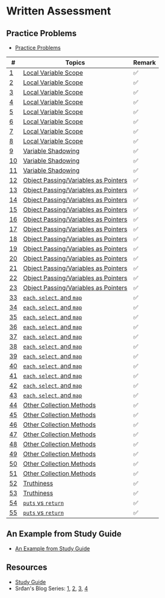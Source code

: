 # Written Assessment

## Practice Problems

- [Practice Problems](https://docs.google.com/document/d/16XteFXEm3lFbcavrXDZs45rNEc1iBxSYC8e4pLhT0Rw/edit#)

| # | Topics | Remark |
| --- | --- | --- |
| [1](https://github.com/tsangsiu/RB109/blob/main/Part_1/Practice_Problems/practice_problems.md#1) | [Local Variable Scope](https://github.com/tsangsiu/RB109/blob/main/Part_1/Practice_Problems/practice_problems.md#local-variable-scope) | :white_check_mark:
| [2](https://github.com/tsangsiu/RB109/blob/main/Part_1/Practice_Problems/practice_problems.md#2) | [Local Variable Scope](https://github.com/tsangsiu/RB109/blob/main/Part_1/Practice_Problems/practice_problems.md#local-variable-scope) | :white_check_mark:
| [3](https://github.com/tsangsiu/RB109/blob/main/Part_1/Practice_Problems/practice_problems.md#3) | [Local Variable Scope](https://github.com/tsangsiu/RB109/blob/main/Part_1/Practice_Problems/practice_problems.md#local-variable-scope) | :white_check_mark:
| [4](https://github.com/tsangsiu/RB109/blob/main/Part_1/Practice_Problems/practice_problems.md#4) | [Local Variable Scope](https://github.com/tsangsiu/RB109/blob/main/Part_1/Practice_Problems/practice_problems.md#local-variable-scope) | :white_check_mark:
| [5](https://github.com/tsangsiu/RB109/blob/main/Part_1/Practice_Problems/practice_problems.md#5) | [Local Variable Scope](https://github.com/tsangsiu/RB109/blob/main/Part_1/Practice_Problems/practice_problems.md#local-variable-scope) | :white_check_mark:
| [6](https://github.com/tsangsiu/RB109/blob/main/Part_1/Practice_Problems/practice_problems.md#6) | [Local Variable Scope](https://github.com/tsangsiu/RB109/blob/main/Part_1/Practice_Problems/practice_problems.md#local-variable-scope) | :white_check_mark:
| [7](https://github.com/tsangsiu/RB109/blob/main/Part_1/Practice_Problems/practice_problems.md#7) | [Local Variable Scope](https://github.com/tsangsiu/RB109/blob/main/Part_1/Practice_Problems/practice_problems.md#local-variable-scope) | :white_check_mark:
| [8](https://github.com/tsangsiu/RB109/blob/main/Part_1/Practice_Problems/practice_problems.md#8) | [Local Variable Scope](https://github.com/tsangsiu/RB109/blob/main/Part_1/Practice_Problems/practice_problems.md#local-variable-scope) | :white_check_mark:
| [9](https://github.com/tsangsiu/RB109/blob/main/Part_1/Practice_Problems/practice_problems.md#9) | [Variable Shadowing](https://github.com/tsangsiu/RB109/blob/main/Part_1/Practice_Problems/practice_problems.md#variable-shadowing) | :white_check_mark:
| [10](https://github.com/tsangsiu/RB109/blob/main/Part_1/Practice_Problems/practice_problems.md#10) | [Variable Shadowing](https://github.com/tsangsiu/RB109/blob/main/Part_1/Practice_Problems/practice_problems.md#variable-shadowing) | :white_check_mark:
| [11](https://github.com/tsangsiu/RB109/blob/main/Part_1/Practice_Problems/practice_problems.md#11) | [Variable Shadowing](https://github.com/tsangsiu/RB109/blob/main/Part_1/Practice_Problems/practice_problems.md#variable-shadowing) | :white_check_mark:
| [12](https://github.com/tsangsiu/RB109/blob/main/Part_1/Practice_Problems/practice_problems.md#12) | [Object Passing/Variables as Pointers](https://github.com/tsangsiu/RB109/blob/main/Part_1/Practice_Problems/practice_problems.md#object-passingvariables-as-pointers) | :white_check_mark:
| [13](https://github.com/tsangsiu/RB109/blob/main/Part_1/Practice_Problems/practice_problems.md#13) | [Object Passing/Variables as Pointers](https://github.com/tsangsiu/RB109/blob/main/Part_1/Practice_Problems/practice_problems.md#object-passingvariables-as-pointers) | :white_check_mark:
| [14](https://github.com/tsangsiu/RB109/blob/main/Part_1/Practice_Problems/practice_problems.md#14) | [Object Passing/Variables as Pointers](https://github.com/tsangsiu/RB109/blob/main/Part_1/Practice_Problems/practice_problems.md#object-passingvariables-as-pointers) | :white_check_mark:
| [15](https://github.com/tsangsiu/RB109/blob/main/Part_1/Practice_Problems/practice_problems.md#15) | [Object Passing/Variables as Pointers](https://github.com/tsangsiu/RB109/blob/main/Part_1/Practice_Problems/practice_problems.md#object-passingvariables-as-pointers) | :white_check_mark:
| [16](https://github.com/tsangsiu/RB109/blob/main/Part_1/Practice_Problems/practice_problems.md#16) | [Object Passing/Variables as Pointers](https://github.com/tsangsiu/RB109/blob/main/Part_1/Practice_Problems/practice_problems.md#object-passingvariables-as-pointers) | :white_check_mark:
| [17](https://github.com/tsangsiu/RB109/blob/main/Part_1/Practice_Problems/practice_problems.md#17) | [Object Passing/Variables as Pointers](https://github.com/tsangsiu/RB109/blob/main/Part_1/Practice_Problems/practice_problems.md#object-passingvariables-as-pointers) | :white_check_mark:
| [18](https://github.com/tsangsiu/RB109/blob/main/Part_1/Practice_Problems/practice_problems.md#18) | [Object Passing/Variables as Pointers](https://github.com/tsangsiu/RB109/blob/main/Part_1/Practice_Problems/practice_problems.md#object-passingvariables-as-pointers) | :white_check_mark:
| [19](https://github.com/tsangsiu/RB109/blob/main/Part_1/Practice_Problems/practice_problems.md#19) | [Object Passing/Variables as Pointers](https://github.com/tsangsiu/RB109/blob/main/Part_1/Practice_Problems/practice_problems.md#object-passingvariables-as-pointers) | :white_check_mark:
| [20](https://github.com/tsangsiu/RB109/blob/main/Part_1/Practice_Problems/practice_problems.md#20) | [Object Passing/Variables as Pointers](https://github.com/tsangsiu/RB109/blob/main/Part_1/Practice_Problems/practice_problems.md#object-passingvariables-as-pointers) | :white_check_mark:
| [21](https://github.com/tsangsiu/RB109/blob/main/Part_1/Practice_Problems/practice_problems.md#21) | [Object Passing/Variables as Pointers](https://github.com/tsangsiu/RB109/blob/main/Part_1/Practice_Problems/practice_problems.md#object-passingvariables-as-pointers) | :white_check_mark:
| [22](https://github.com/tsangsiu/RB109/blob/main/Part_1/Practice_Problems/practice_problems.md#22) | [Object Passing/Variables as Pointers](https://github.com/tsangsiu/RB109/blob/main/Part_1/Practice_Problems/practice_problems.md#object-passingvariables-as-pointers) | :white_check_mark:
| [23](https://github.com/tsangsiu/RB109/blob/main/Part_1/Practice_Problems/practice_problems.md#23) | [Object Passing/Variables as Pointers](https://github.com/tsangsiu/RB109/blob/main/Part_1/Practice_Problems/practice_problems.md#object-passingvariables-as-pointers) | :white_check_mark:
| [33](https://github.com/tsangsiu/RB109/blob/main/Part_1/Practice_Problems/practice_problems.md#33) | [`each`, `select`, and `map`](https://github.com/tsangsiu/RB109/blob/main/Part_1/Practice_Problems/practice_problems.md#each-select-and-map) | :white_check_mark:
| [34](https://github.com/tsangsiu/RB109/blob/main/Part_1/Practice_Problems/practice_problems.md#34) | [`each`, `select`, and `map`](https://github.com/tsangsiu/RB109/blob/main/Part_1/Practice_Problems/practice_problems.md#each-select-and-map) | :white_check_mark:
| [35](https://github.com/tsangsiu/RB109/blob/main/Part_1/Practice_Problems/practice_problems.md#35) | [`each`, `select`, and `map`](https://github.com/tsangsiu/RB109/blob/main/Part_1/Practice_Problems/practice_problems.md#each-select-and-map) | :white_check_mark:
| [36](https://github.com/tsangsiu/RB109/blob/main/Part_1/Practice_Problems/practice_problems.md#36) | [`each`, `select`, and `map`](https://github.com/tsangsiu/RB109/blob/main/Part_1/Practice_Problems/practice_problems.md#each-select-and-map) | :white_check_mark:
| [37](https://github.com/tsangsiu/RB109/blob/main/Part_1/Practice_Problems/practice_problems.md#37) | [`each`, `select`, and `map`](https://github.com/tsangsiu/RB109/blob/main/Part_1/Practice_Problems/practice_problems.md#each-select-and-map) | :white_check_mark:
| [38](https://github.com/tsangsiu/RB109/blob/main/Part_1/Practice_Problems/practice_problems.md#38) | [`each`, `select`, and `map`](https://github.com/tsangsiu/RB109/blob/main/Part_1/Practice_Problems/practice_problems.md#each-select-and-map) | :white_check_mark:
| [39](https://github.com/tsangsiu/RB109/blob/main/Part_1/Practice_Problems/practice_problems.md#39) | [`each`, `select`, and `map`](https://github.com/tsangsiu/RB109/blob/main/Part_1/Practice_Problems/practice_problems.md#each-select-and-map) | :white_check_mark:
| [40](https://github.com/tsangsiu/RB109/blob/main/Part_1/Practice_Problems/practice_problems.md#40) | [`each`, `select`, and `map`](https://github.com/tsangsiu/RB109/blob/main/Part_1/Practice_Problems/practice_problems.md#each-select-and-map) | :white_check_mark:
| [41](https://github.com/tsangsiu/RB109/blob/main/Part_1/Practice_Problems/practice_problems.md#41) | [`each`, `select`, and `map`](https://github.com/tsangsiu/RB109/blob/main/Part_1/Practice_Problems/practice_problems.md#each-select-and-map) | :white_check_mark:
| [42](https://github.com/tsangsiu/RB109/blob/main/Part_1/Practice_Problems/practice_problems.md#42) | [`each`, `select`, and `map`](https://github.com/tsangsiu/RB109/blob/main/Part_1/Practice_Problems/practice_problems.md#each-select-and-map) | :white_check_mark:
| [43](https://github.com/tsangsiu/RB109/blob/main/Part_1/Practice_Problems/practice_problems.md#43) | [`each`, `select`, and `map`](https://github.com/tsangsiu/RB109/blob/main/Part_1/Practice_Problems/practice_problems.md#each-select-and-map) | :white_check_mark:
| [44](https://github.com/tsangsiu/RB109/blob/main/Part_1/Practice_Problems/practice_problems.md#44) | [Other Collection Methods](https://github.com/tsangsiu/RB109/blob/main/Part_1/Practice_Problems/practice_problems.md#other-collection-methods) | :white_check_mark:
| [45](https://github.com/tsangsiu/RB109/blob/main/Part_1/Practice_Problems/practice_problems.md#45) | [Other Collection Methods](https://github.com/tsangsiu/RB109/blob/main/Part_1/Practice_Problems/practice_problems.md#other-collection-methods) | :white_check_mark:
| [46](https://github.com/tsangsiu/RB109/blob/main/Part_1/Practice_Problems/practice_problems.md#46) | [Other Collection Methods](https://github.com/tsangsiu/RB109/blob/main/Part_1/Practice_Problems/practice_problems.md#other-collection-methods) | :white_check_mark:
| [47](https://github.com/tsangsiu/RB109/blob/main/Part_1/Practice_Problems/practice_problems.md#47) | [Other Collection Methods](https://github.com/tsangsiu/RB109/blob/main/Part_1/Practice_Problems/practice_problems.md#other-collection-methods) | :white_check_mark:
| [48](https://github.com/tsangsiu/RB109/blob/main/Part_1/Practice_Problems/practice_problems.md#48) | [Other Collection Methods](https://github.com/tsangsiu/RB109/blob/main/Part_1/Practice_Problems/practice_problems.md#other-collection-methods) | :white_check_mark:
| [49](https://github.com/tsangsiu/RB109/blob/main/Part_1/Practice_Problems/practice_problems.md#49) | [Other Collection Methods](https://github.com/tsangsiu/RB109/blob/main/Part_1/Practice_Problems/practice_problems.md#other-collection-methods) | :white_check_mark:
| [50](https://github.com/tsangsiu/RB109/blob/main/Part_1/Practice_Problems/practice_problems.md#50) | [Other Collection Methods](https://github.com/tsangsiu/RB109/blob/main/Part_1/Practice_Problems/practice_problems.md#other-collection-methods) | :white_check_mark:
| [51](https://github.com/tsangsiu/RB109/blob/main/Part_1/Practice_Problems/practice_problems.md#51) | [Other Collection Methods](https://github.com/tsangsiu/RB109/blob/main/Part_1/Practice_Problems/practice_problems.md#other-collection-methods) | :white_check_mark:
| [52](https://github.com/tsangsiu/RB109/blob/main/Part_1/Practice_Problems/practice_problems.md#52) | [Truthiness](https://github.com/tsangsiu/RB109/blob/main/Part_1/Practice_Problems/practice_problems.md#truthiness) | :white_check_mark:
| [53](https://github.com/tsangsiu/RB109/blob/main/Part_1/Practice_Problems/practice_problems.md#53) | [Truthiness](https://github.com/tsangsiu/RB109/blob/main/Part_1/Practice_Problems/practice_problems.md#truthiness) | :white_check_mark:
| [54](https://github.com/tsangsiu/RB109/blob/main/Part_1/Practice_Problems/practice_problems.md#54) | [`puts` vs `return`](https://github.com/tsangsiu/RB109/blob/main/Part_1/Practice_Problems/practice_problems.md#puts-vs-return) | :white_check_mark:
| [55](https://github.com/tsangsiu/RB109/blob/main/Part_1/Practice_Problems/practice_problems.md#55) | [`puts` vs `return`](https://github.com/tsangsiu/RB109/blob/main/Part_1/Practice_Problems/practice_problems.md#puts-vs-return) | :white_check_mark:

## An Example from Study Guide

- [An Example from Study Guide](https://github.com/tsangsiu/RB109/blob/main/Part_1/example_study_guide.md)

## Resources

- [Study Guide](https://launchschool.com/lessons/3ce27abc/assignments/cd8e4629)
- Srđan's Blog Series: [1](https://medium.com/how-i-started-learning-coding-from-scratch/advices-for-109-written-assessment-part-1-6f7fa821cf84), [2](https://medium.com/how-i-started-learning-coding-from-scratch/advice-for-109-written-assessment-part-2-594060594f6e), [3](https://medium.com/how-i-started-learning-coding-from-scratch/advice-for-109-written-assessment-part-3-d39dceb06c0c), [4](https://medium.com/how-i-started-learning-coding-from-scratch/advice-for-109-written-assessment-part-4-e205174ece7b)
